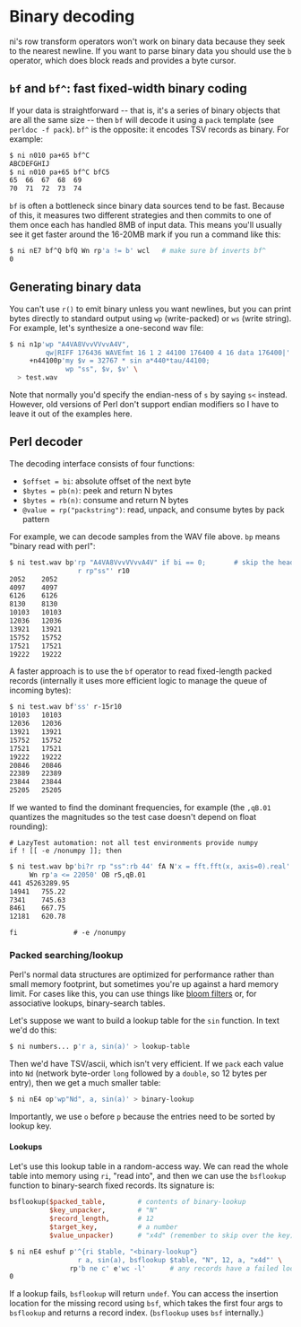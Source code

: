 # Binary decoding
ni's row transform operators won't work on binary data because they seek to the
nearest newline. If you want to parse binary data you should use the `b`
operator, which does block reads and provides a byte cursor.


## `bf` and `bf^`: fast fixed-width binary coding
If your data is straightforward -- that is, it's a series of binary objects that
are all the same size -- then `bf` will decode it using a `pack` template (see
`perldoc -f pack`). `bf^` is the opposite: it encodes TSV records as binary. For
example:

```bash
$ ni n010 pa+65 bf^C
ABCDEFGHIJ
$ ni n010 pa+65 bf^C bfC5
65	66	67	68	69
70	71	72	73	74
```

`bf` is often a bottleneck since binary data sources tend to be fast. Because of
this, it measures two different strategies and then commits to one of them once
each has handled 8MB of input data. This means you'll usually see it get faster
around the 16-20MB mark if you run a command like this:

```bash
$ ni nE7 bf^Q bfQ Wn rp'a != b' wcl   # make sure bf inverts bf^
0
```


## Generating binary data
You can't use `r()` to emit binary unless you want newlines, but you can print
bytes directly to standard output using `wp` (write-packed) or `ws` (write
string). For example, let's synthesize a one-second wav file:

```bash
$ ni n1p'wp "A4VA8VvvVVvvA4V",
         qw|RIFF 176436 WAVEfmt 16 1 2 44100 176400 4 16 data 176400|' \
     +n44100p'my $v = 32767 * sin a*440*tau/44100;
              wp "ss", $v, $v' \
  > test.wav
```

Note that normally you'd specify the endian-ness of `s` by saying `s<` instead.
However, old versions of Perl don't support endian modifiers so I have to leave
it out of the examples here.


## Perl decoder
The decoding interface consists of four functions:

- `$offset = bi`: absolute offset of the next byte
- `$bytes = pb(n)`: peek and return N bytes
- `$bytes = rb(n)`: consume and return N bytes
- `@value = rp("packstring")`: read, unpack, and consume bytes by pack pattern

For example, we can decode samples from the WAV file above. `bp` means "binary
read with perl":

```bash
$ ni test.wav bp'rp "A4VA8VvvVVvvA4V" if bi == 0;       # skip the header
                 r rp"ss"' r10
2052	2052
4097	4097
6126	6126
8130	8130
10103	10103
12036	12036
13921	13921
15752	15752
17521	17521
19222	19222
```

A faster approach is to use the `bf` operator to read fixed-length packed
records (internally it uses more efficient logic to manage the queue of
incoming bytes):

```bash
$ ni test.wav bf'ss' r-15r10
10103	10103
12036	12036
13921	13921
15752	15752
17521	17521
19222	19222
20846	20846
22389	22389
23844	23844
25205	25205
```

If we wanted to find the dominant frequencies, for example (the `,qB.01`
quantizes the magnitudes so the test case doesn't depend on float rounding):

```lazytest
# LazyTest automation: not all test environments provide numpy
if ! [[ -e /nonumpy ]]; then
```

```bash
$ ni test.wav bp'bi?r rp "ss":rb 44' fA N'x = fft.fft(x, axis=0).real' \
     Wn rp'a <= 22050' OB r5,qB.01
441	45263289.95
14941	755.22
7341	745.63
8461	667.75
12181	620.78
```

```lazytest
fi              # -e /nonumpy
```

### Packed searching/lookup
Perl's normal data structures are optimized for performance rather than small
memory footprint, but sometimes you're up against a hard memory limit. For cases
like this, you can use things like [bloom filters](bloom.md) or, for associative
lookups, binary-search tables.

Let's suppose we want to build a lookup table for the `sin` function. In text
we'd do this:

```sh
$ ni numbers... p'r a, sin(a)' > lookup-table
```

Then we'd have TSV/ascii, which isn't very efficient. If we `pack` each value
into `Nd` (network byte-order `long` followed by a `double`, so 12 bytes per
entry), then we get a much smaller table:

```bash
$ ni nE4 op'wp"Nd", a, sin(a)' > binary-lookup
```

Importantly, we use `o` before `p` because the entries need to be sorted by
lookup key.

#### Lookups
Let's use this lookup table in a random-access way. We can read the whole table
into memory using `ri`, "read into", and then we can use the `bsflookup`
function to binary-search fixed records. Its signature is:

```pl
bsflookup($packed_table,        # contents of binary-lookup
          $key_unpacker,        # "N"
          $record_length,       # 12
          $target_key,          # a number
          $value_unpacker)      # "x4d" (remember to skip over the key)
```

```bash
$ ni nE4 eshuf p'^{ri $table, "<binary-lookup"}
                 r a, sin(a), bsflookup $table, "N", 12, a, "x4d"' \
               rp'b ne c' e'wc -l'      # any records have a failed lookup?
0
```

If a lookup fails, `bsflookup` will return `undef`. You can access the insertion
location for the missing record using `bsf`, which takes the first four args to
`bsflookup` and returns a record index. (`bsflookup` uses `bsf` internally.)
